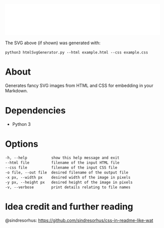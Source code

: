 ![Example](foreignObject.svg "Example output")

The SVG above (if shown) was generated with:
```
python3 htmlSvgGenerator.py --html example.html --css example.css
```

# About
Generates fancy SVG images from HTML and CSS for embedding in your Markdown.

# Dependencies
* Python 3

# Options
```
-h, --help           show this help message and exit
--html file          filename of the input HTML file
--css file           filename of the input CSS file
-o file, --out file  desired filename of the output file
-x px, --width px    desired width of the image in pixels
-y px, --height px   desired height of the image in pixels
-v, --verbose        print details relating to file names
```

# Idea credit and further reading
@sindresorhus: https://github.com/sindresorhus/css-in-readme-like-wat
